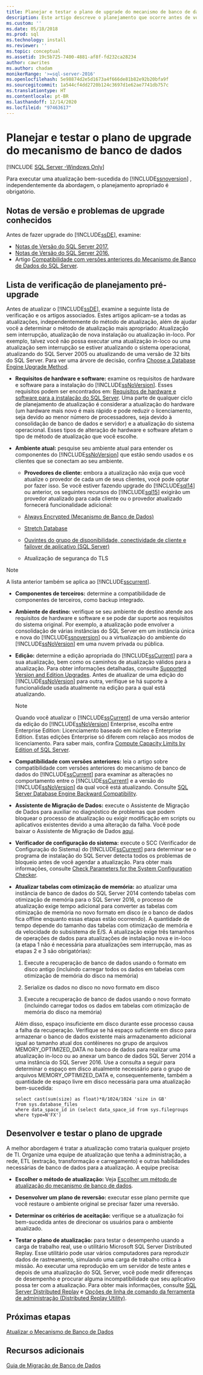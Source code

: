 ```yaml
---
title: Planejar e testar o plano de upgrade do mecanismo de banco de dados | Microsoft Docs
description: Este artigo descreve o planejamento que ocorre antes de você começar a sua atualização de SQL Server, incluindo uma lista de verificação de planejamento e desenvolvimento e teste de um plano de atualização.
ms.custom: ''
ms.date: 05/18/2018
ms.prod: sql
ms.technology: install
ms.reviewer: ''
ms.topic: conceptual
ms.assetid: 19c5b725-7400-4881-af8f-fd232ca28234
author: cawrites
ms.author: chadam
monikerRange: '>=sql-server-2016'
ms.openlocfilehash: 5e98874d2e5d1673a4f666de81b82e92b20bfa9f
ms.sourcegitcommit: 1a544cf4dd2720b124c3697d1e62ae7741db757c
ms.translationtype: HT
ms.contentlocale: pt-BR
ms.lasthandoff: 12/14/2020
ms.locfileid: "97463617"
---
```

# <a name="plan-and-test-the-database-engine-upgrade-plan"></a>Planejar e testar o plano de upgrade do mecanismo de banco de dados

[!INCLUDE [SQL Server -Windows Only](../../includes/applies-to-version/sql-windows-only.md)]
  
 Para executar uma atualização bem-sucedida do [!INCLUDE[ssnoversion](../../includes/ssnoversion-md.md)] , independentemente da abordagem, o planejamento apropriado é obrigatório.  
  
## <a name="release-notes-and-known-upgrade-issues"></a>Notas de versão e problemas de upgrade conhecidos  
 Antes de fazer upgrade do [!INCLUDE[ssDE](../../includes/ssde-md.md)], examine:

- [Notas de Versão do SQL Server 2017.](../../sql-server/sql-server-2017-release-notes.md) 
- [Notas de Versão do SQL Server 2016.](../../sql-server/sql-server-2016-release-notes.md) 
- Artigo [Compatibilidade com versões anteriores do Mecanismo de Banco de Dados do SQL Server](../discontinued-database-engine-functionality-in-sql-server.md).  
  
## <a name="pre-upgrade-planning-checklist"></a>Lista de verificação de planejamento pré-upgrade  
 Antes de atualizar o [!INCLUDE[ssDE](../../includes/ssde-md.md)], examine a seguinte lista de verificação e os artigos associados. Estes artigos aplicam-se a todas as atualizações, independentemente do método de atualização, além de ajudar você a determinar o método de atualização mais apropriado: Atualização sem interrupção, atualização de nova instalação ou atualização in-loco. Por exemplo, talvez você não possa executar uma atualização in-loco ou uma atualização sem interrupção se estiver atualizando o sistema operacional, atualizando do SQL Server 2005 ou atualizando de uma versão de 32 bits do SQL Server. Para ver uma árvore de decisão, confira [Choose a Database Engine Upgrade Method](../../database-engine/install-windows/choose-a-database-engine-upgrade-method.md).  
  
-   **Requisitos de hardware e software:** examine os requisitos de hardware e software para a instalação do [!INCLUDE[ssNoVersion](../../includes/ssnoversion-md.md)]. Esses requisitos podem ser encontrados em: [Requisitos de hardware e software para a instalação do SQL Server](../../sql-server/install/hardware-and-software-requirements-for-installing-sql-server.md). Uma parte de qualquer ciclo de planejamento de atualização é considerar a atualização do hardware (um hardware mais novo é mais rápido e pode reduzir o licenciamento, seja devido ao menor número de processadores, seja devido à consolidação de banco de dados e servidor) e a atualização do sistema operacional. Esses tipos de alteração de hardware e software afetam o tipo de método de atualização que você escolhe.  
  
-   **Ambiente atual:** pesquise seu ambiente atual para entender os componentes do [!INCLUDE[ssNoVersion](../../includes/ssnoversion-md.md)] que estão sendo usados e os clientes que se conectam ao seu ambiente.  
  
    -   **Provedores de cliente:** embora a atualização não exija que você atualize o provedor de cada um de seus clientes, você pode optar por fazer isso. Se você estiver fazendo upgrade do [!INCLUDE[sql14](../../includes/sssql14-md.md)] ou anterior, os seguintes recursos do [!INCLUDE[sql15](../../includes/sssql15-md.md)] exigirão um provedor atualizado para cada cliente ou o provedor atualizado fornecerá funcionalidade adicional:  
  
       -   [Always Encrypted &#40;Mecanismo de Banco de Dados&#41;](../../relational-databases/security/encryption/always-encrypted-database-engine.md)  
  
       -   [Stretch Database](../../sql-server/stretch-database/stretch-database.md)  
  
       -   [Ouvintes do grupo de disponibilidade, conectividade de cliente e failover de aplicativo &#40;SQL Server&#41;](../../database-engine/availability-groups/windows/listeners-client-connectivity-application-failover.md)  
  
       -   Atualização de segurança do TLS  

   >[!NOTE]
   >A lista anterior também se aplica ao [!INCLUDE[sscurrent](../../includes/sscurrent-md.md)].
  
-   **Componentes de terceiros:** determine a compatibilidade de componentes de terceiros, como backup integrado.  
  
-   **Ambiente de destino:** verifique se seu ambiente de destino atende aos requisitos de hardware e software e se pode dar suporte aos requisitos do sistema original. Por exemplo, a atualização pode envolver a consolidação de várias instâncias do SQL Server em um instância única e nova do [!INCLUDE[ssnoversion](../../includes/ssnoversion-md.md)] ou a virtualização do ambiente do [!INCLUDE[ssNoVersion](../../includes/ssnoversion-md.md)] em uma nuvem privada ou pública.  
  
-   **Edição:** determine a edição apropriada do [!INCLUDE[ssCurrent](../../includes/ssnoversion-md.md)] para a sua atualização, bem como os caminhos de atualização válidos para a atualização. Para obter informações detalhadas, consulte [Supported Version and Edition Upgrades](../../database-engine/install-windows/supported-version-and-edition-upgrades.md). Antes de atualizar de uma edição do [!INCLUDE[ssNoVersion](../../includes/ssnoversion-md.md)] para outra, verifique se há suporte à funcionalidade usada atualmente na edição para a qual está atualizando.  
  
    > [!NOTE]  
    >  Quando você atualizar o [!INCLUDE[ssCurrent](../../includes/ssnoversion-md.md)] de uma versão anterior da edição do [!INCLUDE[ssNoVersion](../../includes/ssnoversion-md.md)] Enterprise, escolha entre Enterprise Edition: Licenciamento baseado em núcleo e Enterprise Edition. Estas edições Enterprise só diferem com relação aos modos de licenciamento. Para saber mais, confira [Compute Capacity Limits by Edition of SQL Server](../../sql-server/compute-capacity-limits-by-edition-of-sql-server.md).  
  
-   **Compatibilidade com versões anteriores:** leia o artigo sobre compatibilidade com versões anteriores do mecanismo de banco de dados do [!INCLUDE[ssCurrent](../../includes/ssnoversion-md.md)] para examinar as alterações no comportamento entre o [!INCLUDE[ssCurrent](../../includes/ssnoversion-md.md)] e a versão do [!INCLUDE[ssNoVersion](../../includes/ssnoversion-md.md)] da qual você está atualizando. Consulte [SQL Server Database Engine Backward Compatibility](../discontinued-database-engine-functionality-in-sql-server.md).  
  
-   **Assistente de Migração de Dados:** execute o Assistente de Migração de Dados para auxiliar no diagnóstico de problemas que podem bloquear o processo de atualização ou exigir modificação em scripts ou aplicativos existentes devido a uma alteração da falha.
    Você pode baixar o Assistente de Migração de Dados [aqui](https://aka.ms/get-dma).  
  
-   **Verificador de configuração do sistema:** execute o SCC (Verificador de Configuração do Sistema) do [!INCLUDE[ssCurrent](../../includes/ssnoversion-md.md)] para determinar se o programa de instalação do SQL Server detecta todos os problemas de bloqueio antes de você agendar a atualização. Para obter mais informações, consulte [Check Parameters for the System Configuration Checker](../../database-engine/install-windows/check-parameters-for-the-system-configuration-checker.md).  
  
-   **Atualizar tabelas com otimização de memória:** ao atualizar uma instância de banco de dados do SQL Server 2014 contendo tabelas com otimização de memória para o SQL Server 2016, o processo de atualização exige tempo adicional para converter as tabelas com otimização de memória no novo formato em disco (e o banco de dados fica offline enquanto essas etapas estão ocorrendo).   A quantidade de tempo depende do tamanho das tabelas com otimização de memória e da velocidade do subsistema de E/S. A atualização exige três tamanhos de operações de dados para atualizações de instalação nova e in-loco (a etapa 1 não é necessária para atualizações sem interrupção, mas as etapas 2 e 3 são obrigatórias):  
  
    1.  Execute a recuperação de banco de dados usando o formato em disco antigo (incluindo carregar todos os dados em tabelas com otimização de memória do disco na memória)  
  
    2.  Serialize os dados no disco no novo formato em disco  
  
    3.  Execute a recuperação de banco de dados usando o novo formato (incluindo carregar todos os dados em tabelas com otimização de memória do disco na memória)  
  
     Além disso, espaço insuficiente em disco durante esse processo causa a falha da recuperação. Verifique se há espaço suficiente em disco para armazenar o banco de dados existente mais armazenamento adicional igual ao tamanho atual dos contêineres no grupo de arquivos MEMORY_OPTIMIZED_DATA no banco de dados para realizar uma atualização in-loco ou ao anexar um banco de dados SQL Server 2014 a uma instância do SQL Server 2016. Use a consulta a seguir para determinar o espaço em disco atualmente necessário para o grupo de arquivos MEMORY_OPTIMIZED_DATA e, consequentemente, também a quantidade de espaço livre em disco necessária para uma atualização bem-sucedida:  
  
    ```  
    select cast(sum(size) as float)*8/1024/1024 'size in GB'   
    from sys.database_files  
    where data_space_id in (select data_space_id from sys.filegroups where type=N'FX')  
    ```  
  
## <a name="develop-and-test-the-upgrade-plan"></a>Desenvolver e testar o plano de upgrade  
 A melhor abordagem é tratar a atualização como trataria qualquer projeto de TI. Organize uma equipe de atualização que tenha a administração, a rede, ETL (extração, transformação e carregamento) e outras habilidades necessárias de banco de dados para a atualização. A equipe precisa:  
  
-   **Escolher o método de atualização:** Veja [Escolher um método de atualização do mecanismo de banco de dados](../../database-engine/install-windows/choose-a-database-engine-upgrade-method.md).  
  
-   **Desenvolver um plano de reversão:** executar esse plano permite que você restaure o ambiente original se precisar fazer uma reversão.  
  
-   **Determinar os critérios de aceitação:** verifique se a atualização foi bem-sucedida antes de direcionar os usuários para o ambiente atualizado.  
  
-   **Testar o plano de atualização:** para testar o desempenho usando a carga de trabalho real, use o utilitário Microsoft SQL Server Distributed Replay. Esse utilitário pode usar vários computadores para reproduzir dados de rastreamento, simulando uma carga de trabalho crítica à missão. Ao executar uma reprodução em um servidor de teste antes e depois de uma atualização do SQL Server, você pode medir diferenças de desempenho e procurar alguma incompatibilidade que seu aplicativo possa ter com a atualização. Para obter mais informações, consulte [SQL Server Distributed Replay](../../tools/distributed-replay/sql-server-distributed-replay.md) e [Opções de linha de comando da ferramenta de administração &#40;Distributed Replay Utility&#41;](../../tools/distributed-replay/administration-tool-command-line-options-distributed-replay-utility.md).  
  
## <a name="next-steps"></a>Próximas etapas  
[Atualizar o Mecanismo de Banco de Dados](../../database-engine/install-windows/upgrade-database-engine.md) 
  
## <a name="additional-resources"></a>Recursos adicionais 
[Guia de Migração de Banco de Dados](https://aka.ms/datamigration)